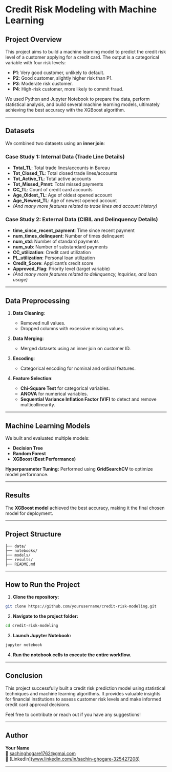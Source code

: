 # Credit Risk Modeling with Machine Learning

## Project Overview
This project aims to build a machine learning model to predict the credit risk level of a customer applying for a credit card. The output is a categorical variable with four risk levels:

- **P1**: Very good customer, unlikely to default.
- **P2**: Good customer, slightly higher risk than P1.
- **P3**: Moderate risk customer.
- **P4**: High-risk customer, more likely to commit fraud.

We used Python and Jupyter Notebook to prepare the data, perform statistical analysis, and build several machine learning models, ultimately achieving the best accuracy with the XGBoost algorithm.

---

## Datasets
We combined two datasets using an **inner join**:

### Case Study 1: Internal Data (Trade Line Details)
- **Total_TL**: Total trade lines/accounts in Bureau
- **Tot_Closed_TL**: Total closed trade lines/accounts
- **Tot_Active_TL**: Total active accounts
- **Tot_Missed_Pmnt**: Total missed payments
- **CC_TL**: Count of credit card accounts
- **Age_Oldest_TL**: Age of oldest opened account
- **Age_Newest_TL**: Age of newest opened account
- *(And many more features related to trade lines and account history)*

### Case Study 2: External Data (CIBIL and Delinquency Details)
- **time_since_recent_payment**: Time since recent payment
- **num_times_delinquent**: Number of times delinquent
- **num_std**: Number of standard payments
- **num_sub**: Number of substandard payments
- **CC_utilization**: Credit card utilization
- **PL_utilization**: Personal loan utilization
- **Credit_Score**: Applicant’s credit score
- **Approved_Flag**: Priority level (target variable)
- *(And many more features related to delinquency, inquiries, and loan usage)*

---

## Data Preprocessing
1. **Data Cleaning**:
   - Removed null values.
   - Dropped columns with excessive missing values.

2. **Data Merging**:
   - Merged datasets using an inner join on customer ID.

3. **Encoding**:
   - Categorical encoding for nominal and ordinal features.

4. **Feature Selection**:
   - **Chi-Square Test** for categorical variables.
   - **ANOVA** for numerical variables.
   - **Sequential Variance Inflation Factor (VIF)** to detect and remove multicollinearity.

---

## Machine Learning Models
We built and evaluated multiple models:

- **Decision Tree**
- **Random Forest**
- **XGBoost (Best Performance)**

**Hyperparameter Tuning:** Performed using **GridSearchCV** to optimize model performance.

---

## Results
The **XGBoost model** achieved the best accuracy, making it the final chosen model for deployment.

---

## Project Structure
```
├── data/
├── notebooks/
├── models/
├── results/
├── README.md
```

---

## How to Run the Project
1. **Clone the repository:**
```bash
git clone https://github.com/yourusername/credit-risk-modeling.git
```

2. **Navigate to the project folder:**
```bash
cd credit-risk-modeling
```

3. **Launch Jupyter Notebook:**
```bash
jupyter notebook
```

4. **Run the notebook cells to execute the entire workflow.**

---

## Conclusion
This project successfully built a credit risk prediction model using statistical techniques and machine learning algorithms. It provides valuable insights for financial institutions to assess customer risk levels and make informed credit card approval decisions.

Feel free to contribute or reach out if you have any suggestions!

---

## Author
**Your Name**  
📧 sachinghogare1762@gmai.com  
🔗 [LinkedIn][(www.linkedin.com/in/sachin-ghogare-325427208)](https://www.linkedin.com/in/sachin-ghogare-325427208/)

---



